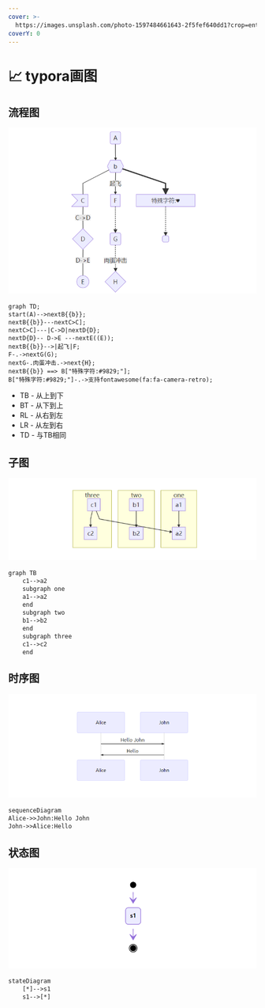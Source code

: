 ```yaml
---
cover: >-
  https://images.unsplash.com/photo-1597484661643-2f5fef640dd1?crop=entropy&cs=srgb&fm=jpg&ixid=MnwxOTcwMjR8MHwxfHNlYXJjaHw3fHx0b29sfGVufDB8fHx8MTY0NjAwOTM4NQ&ixlib=rb-1.2.1&q=85
coverY: 0
---
```


# 📈 typora画图

## 流程图

![](<../.gitbook/assets/image (9) (1) (1) (1) (1) (1).png>)

```mermaid
graph TD;
start(A)-->nextB{{b}};
nextB{{b}}---nextC>C];
nextC>C]---|C->D|nextD{D};
nextD{D}-- D->E ---nextE((E));
nextB{{b}}-->|起飞|F;
F-.->nextG(G);
nextG-.肉蛋冲击.->next{H};
nextB{{b}} ==> B["特殊字符:#9829;"];
B["特殊字符:#9829;"]-.->支持fontawesome(fa:fa-camera-retro);
```

* TB - 从上到下
* BT - 从下到上
* RL - 从右到左
* LR - 从左到右
* TD - 与TB相同

## 子图

![](<../.gitbook/assets/image (10) (1) (1) (1) (1) (1).png>)

```mermaid
graph TB
    c1-->a2
    subgraph one
    a1-->a2
    end
    subgraph two
    b1-->b2
    end
    subgraph three
    c1-->c2
    end
```

## 时序图

![](<../.gitbook/assets/image (8) (2) (1).png>)

```mermaid
sequenceDiagram 
Alice->>John:Hello John
John->>Alice:Hello
```

## 状态图

![](<../.gitbook/assets/image (6) (1) (1) (1).png>)

```mermaid
stateDiagram
	[*]-->s1
	s1-->[*]
```
